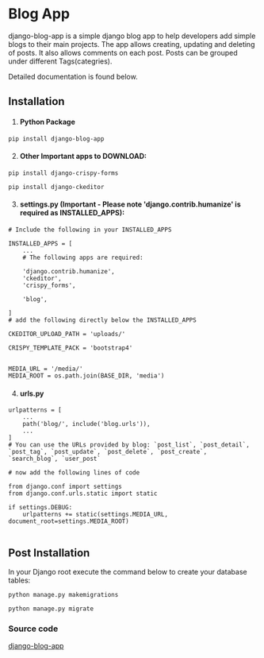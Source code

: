 # Blog App
django-blog-app is a simple django blog app to help developers add simple blogs to their main projects. The app allows creating, updating and deleting of posts. It also allows comments on each post. Posts can be grouped under different Tags(categries).

Detailed documentation is found below.

## Installation
1. #### Python Package
```
pip install django-blog-app
```

2. #### Other Important apps to DOWNLOAD:
```
pip install django-crispy-forms

pip install django-ckeditor

```

3. #### settings.py (Important - Please note 'django.contrib.humanize' is required as INSTALLED_APPS):
```
# Include the following in your INSTALLED_APPS

INSTALLED_APPS = [
    ...
    # The following apps are required:

    'django.contrib.humanize',
    'ckeditor',
    'crispy_forms',

    'blog',
    
]
# add the following directly below the INSTALLED_APPS

CKEDITOR_UPLOAD_PATH = 'uploads/'

CRISPY_TEMPLATE_PACK = 'bootstrap4'


MEDIA_URL = '/media/'
MEDIA_ROOT = os.path.join(BASE_DIR, 'media')

```
4. #### urls.py 
```
urlpatterns = [
    ...
    path('blog/', include('blog.urls')),
    ...
]
# You can use the URLs provided by blog: `post_list`, `post_detail`, `post_tag`, `post_update`, `post_delete`, `post_create`, `search_blog`, `user_post`

# now add the following lines of code

from django.conf import settings
from django.conf.urls.static import static

if settings.DEBUG:
    urlpatterns += static(settings.MEDIA_URL, document_root=settings.MEDIA_ROOT)


```

## Post Installation 
In your Django root execute the command below to create your database tables:
```
python manage.py makemigrations

python manage.py migrate
```

### Source code

[django-blog-app](https://www.github.com/yemiemy/django-blog-app)